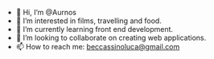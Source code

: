 - 👋 Hi, I’m @Aurnos
- 👀 I’m interested in films, travelling and food.
- 🌱 I’m currently learning front end development.
- 💞️ I’m looking to collaborate on creating web applications.
- 📫 How to reach me: beccassinoluca@gmail.com

<!---
Aurnos/Aurnos is a ✨ special ✨ repository because its `README.md` (this file) appears on your GitHub profile.
You can click the Preview link to take a look at your changes.
--->

